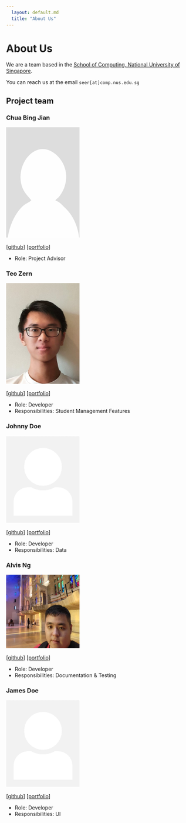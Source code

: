 ```yaml
---
  layout: default.md
  title: "About Us"
---
```


# About Us

We are a team based in the [School of Computing, National University of Singapore](http://www.comp.nus.edu.sg).

You can reach us at the email `seer[at]comp.nus.edu.sg`

## Project team

### Chua Bing Jian

<img src="images/cbj252.png" width="200px">

[[github](https://github.com/cbj252)]
[[portfolio](team/cbj252.md)]

* Role: Project Advisor

### Teo Zern

<img src="images/teozern1.png" width="200px">

[[github](http://github.com/teozern1)]
[[portfolio](team/teozern1.md)]

* Role: Developer
* Responsibilities: Student Management Features

### Johnny Doe

<img src="images/johndoe.png" width="200px">

[[github](http://github.com/johndoe)] [[portfolio](team/johndoe.md)]

* Role: Developer
* Responsibilities: Data

### Alvis Ng

<img src="images/supermii2.jpg" width="200px">

[[github](http://github.com/supermii2)]
[[portfolio](team/supermii2.md)]

* Role: Developer
* Responsibilities: Documentation & Testing

### James Doe

<img src="images/johndoe.png" width="200px">

[[github](http://github.com/johndoe)]
[[portfolio](team/johndoe.md)]

* Role: Developer
* Responsibilities: UI
